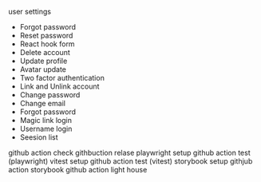 user settings

- Forgot password
- Reset password
- React hook form
- Delete account
- Update profile
- Avatar update
- Two factor authentication
- Link and Unlink account
- Change password
- Change email
- Forgot password
- Magic link login
- Username login
- Seesion list

github action check
githbuction relase
playwright setup
github action test (playwright)
vitest setup
github action test (vitest)
storybook setup
githjub action storybook
github action light house

